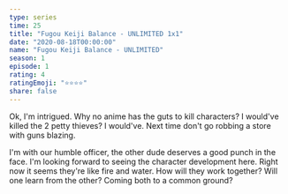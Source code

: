 ```yaml
---
type: series
time: 25
title: "Fugou Keiji Balance - UNLIMITED 1x1"
date: "2020-08-18T00:00:00"
name: "Fugou Keiji Balance - UNLIMITED"
season: 1
episode: 1
rating: 4
ratingEmoji: "⭐️⭐️⭐️⭐️"
share: false
---
```


Ok, I'm intrigued. Why no anime has the guts to kill characters? I would've killed the 2 petty thieves? I would've. Next time don't go robbing a store with guns blazing.

I'm with our humble officer, the other dude deserves a good punch in the face. I'm looking forward to seeing the character development here. Right now it seems they're like fire and water. How will they work together? Will one learn from the other? Coming both to a common ground?
